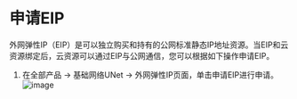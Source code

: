 # 申请EIP
外网弹性IP（EIP）是可以独立购买和持有的公网标准静态IP地址资源。当EIP和云资源绑定后，云资源可以通过EIP与公网通信，您可以根据如下操作申请EIP。
1. 在全部产品 -> 基础网络UNet -> 外网弹性IP页面，单击申请EIP进行申请。
![image](/image/1.png)
